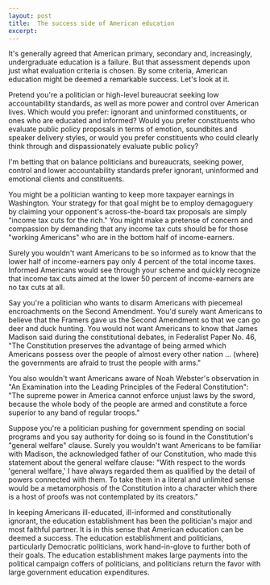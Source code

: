 ```yaml
---
layout: post
title:  The success side of American education
excerpt:
---
```




            

    

            

It's generally agreed that American primary, secondary and, increasingly, undergraduate education is a failure. But that assessment depends upon just what evaluation criteria is chosen. By some criteria, American education might be deemed a remarkable success. Let's look at it. 

Pretend you're a politician or high-level bureaucrat seeking low accountability standards, as well as more power and control over American lives. Which would you prefer: ignorant and uninformed constituents, or ones who are educated and informed? Would you prefer constituents who evaluate public policy proposals in terms of emotion, soundbites and speaker delivery styles, or would you prefer constituents who could clearly think through and dispassionately evaluate public policy? 

I'm betting that on balance politicians and bureaucrats, seeking power, control and lower accountability standards prefer ignorant, uninformed and emotional clients and constituents. 

You might be a politician wanting to keep more taxpayer earnings in Washington. Your strategy for that goal might be to employ demagoguery by claiming your opponent's across-the-board tax proposals are simply "income tax cuts for the rich." You might make a pretense of concern and compassion by demanding that any income tax cuts should be for those "working Americans" who are in the bottom half of income-earners. 

Surely you wouldn't want Americans to be so informed as to know that the lower half of income-earners pay only 4 percent of the total income taxes. Informed Americans would see through your scheme and quickly recognize that income tax cuts aimed at the lower 50 percent of income-earners are no tax cuts at all. 

Say you're a politician who wants to disarm Americans with piecemeal encroachments on the Second Amendment. You'd surely want Americans to believe that the Framers gave us the Second Amendment so that we can go deer and duck hunting. You would not want Americans to know that James Madison said during the constitutional debates, in Federalist Paper No. 46, "The Constitution preserves the advantage of being armed which Americans possess over the people of almost every other nation ... (where) the governments are afraid to trust the people with arms." 

You also wouldn't want Americans aware of Noah Webster's observation in "An Examination into the Leading Principles of the Federal Constitution": "The supreme power in America cannot enforce unjust laws by the sword, because the whole body of the people are armed and constitute a force superior to any band of regular troops." 

Suppose you're a politician pushing for government spending on social programs and you say authority for doing so is found in the Constitution's "general welfare" clause. Surely you wouldn't want Americans to be familiar with Madison, the acknowledged father of our Constitution, who made this statement about the general welfare clause: "With respect to the words 'general welfare,' I have always regarded them as qualified by the detail of powers connected with them. To take them in a literal and unlimited sense would be a metamorphosis of the Constitution into a character which there is a host of proofs was not contemplated by its creators." 

In keeping Americans ill-educated, ill-informed and constitutionally ignorant, the education establishment has been the politician's major and most faithful partner. It is in this sense that American education can be deemed a success. The education establishment and politicians, particularly Democratic politicians, work hand-in-glove to further both of their goals. The education establishment makes large payments into the political campaign coffers of politicians, and politicians return the favor with large government education expenditures.

        
